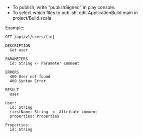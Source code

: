 
* To publish, write "publishSigned" in play console.
* To select which files to publish, edit ApplicationBuild.main in project/Build.scala


Example:


    GET /api/v1/users/{id}

    DESCRIPTION
      Get user

    PARAMETERS 
      id: String <- Parameter comment

    ERRORS
      400 User not found
      400 Syntax Error

    RESULT
      User

    User:
      id: String
      firstName: String  <- Attribute comment
      properties: Properties

    Properties:
      id: String
